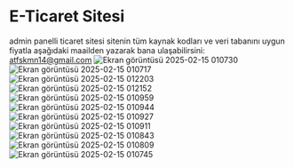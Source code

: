 # E-Ticaret Sitesi
 admin panelli ticaret sitesi
 sitenin tüm kaynak kodları ve veri tabanını uygun fiyatla aşağıdaki maailden yazarak bana ulaşabilirsini:
 atfskmn14@gmail.com
![Ekran görüntüsü 2025-02-15 010730](https://github.com/user-attachments/assets/f1cdc0fc-69be-4751-880e-5843eab43598)
![Ekran görüntüsü 2025-02-15 010717](https://github.com/user-attachments/assets/43f9bd64-4d85-4d4a-b218-fca16b778bda)
![Ekran görüntüsü 2025-02-15 012203](https://github.com/user-attachments/assets/97e9f03b-48de-4a3f-b9a7-cb717d1d81f2)
![Ekran görüntüsü 2025-02-15 012152](https://github.com/user-attachments/assets/6d84a1cd-d0b4-4037-9c8e-0be7107a7acd)
![Ekran görüntüsü 2025-02-15 010959](https://github.com/user-attachments/assets/ba0b4986-4914-4584-9daf-2936bb61f2df)
![Ekran görüntüsü 2025-02-15 010944](https://github.com/user-attachments/assets/f65c852f-b988-419b-8f8e-95407ee77862)
![Ekran görüntüsü 2025-02-15 010927](https://github.com/user-attachments/assets/8c030aaf-d0f7-4139-a8f9-13088eb883e6)
![Ekran görüntüsü 2025-02-15 010911](https://github.com/user-attachments/assets/d13dea3d-c49f-4720-b958-71ddd7f762fa)
![Ekran görüntüsü 2025-02-15 010843](https://github.com/user-attachments/assets/a19acaac-a285-4a8e-96cc-d024d327f277)
![Ekran görüntüsü 2025-02-15 010809](https://github.com/user-attachments/assets/b9ab0a0c-53eb-4707-94d1-a5e6dd9556db)
![Ekran görüntüsü 2025-02-15 010745](https://github.com/user-attachments/assets/8199eaec-6289-4393-a9bc-4824f295c461)
